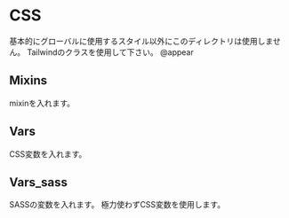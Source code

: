 # CSS
基本的にグローバルに使用するスタイル以外にこのディレクトリは使用しません。
Tailwindのクラスを使用して下さい。
@appear

## Mixins
mixinを入れます。

## Vars
CSS変数を入れます。

## Vars_sass
SASSの変数を入れます。
極力使わずCSS変数を使用します。
